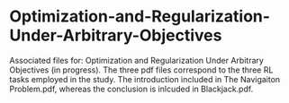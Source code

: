 # Optimization-and-Regularization-Under-Arbitrary-Objectives
Associated files for: Optimization and Regularization Under Arbitrary Objectives (in progress). The three pdf files correspond to the three RL tasks employed in the study. The introduction included in The Navigaiton Problem.pdf, whereas the conclusion is inlcuded in Blackjack.pdf. 
